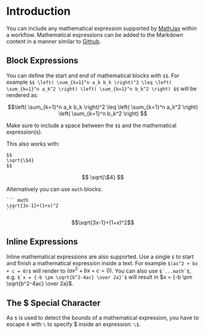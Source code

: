 # Introduction
You can include any mathematical expression supported by [MathJax](https://www.mathjax.org/) within a workflow. Mathematical expressions can be added to the Markdown content in a manner similar to [Github](https://docs.github.com/en/get-started/writing-on-github/working-with-advanced-formatting/writing-mathematical-expressions).

## Block Expressions
You can define the start and end of mathematical blocks with `$$`. 
For example `$$ \left( \sum_{k=1}^n a_k b_k \right)^2 \leq \left( \sum_{k=1}^n a_k^2 \right) \left( \sum_{k=1}^n b_k^2 \right) $$` will be rendered as:

$$\left( \sum_{k=1}^n a_k b_k \right)^2 \leq \left( \sum_{k=1}^n a_k^2 \right) \left( \sum_{k=1}^n b_k^2 \right)
$$

Make sure to include a space between the `$$` and the mathematical expression(s).

This also works with:
```
$$
\sqrt{\$4}
$$
```

$$
\sqrt{\$4}
$$

Alternatively you can use `math` blocks:
````
``` math
\sqrt{3x-1}+(1+x)^2
```
````

``` math
\sqrt{3x-1}+(1+x)^2
```

## Inline Expressions
Inline mathematical expressions are also supported. Use a single `$` to start and finish a mathematical expression inside a text. For example `$(ax^2 + bx + c = 0)$` will render to $(ax^2 + bx + c = 0)$. 
You can also use ``$`...math`$``, e.g. ``$`x = {-b \pm \sqrt{b^2-4ac} \over 2a}`$`` will result in $`x = {-b \pm \sqrt{b^2-4ac} \over 2a}`$.

## The \$ Special Character
As `$` is used to detect the bounds of a mathematical expression, you have to escape it with `\` to specify \$ inside an expression: `\$`.
